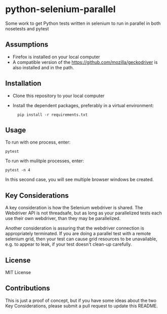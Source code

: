 # python-selenium-parallel
Some work to get Python tests written in selenium to run in parallel in both nosetests and pytest

## Assumptions

* Firefox is installed on your local computer
* A compatible version of the https://github.com/mozilla/geckodriver is also installed and in the path.

## Installation

* Clone this repository to your local computer
* Install the dependent packages, preferably in a virtual environment:

        pip install -r requirements.txt

## Usage

To run with one process, enter: 

    pytest 
    
To run with mulitple processes, enter:

    pytest -n 4
    
In this second case, you will see multiple browser windows be created.

## Key Considerations

A key consideration is how the Selenium webdriver is shared. The Webdriver API is not threadsafe, but as long as your parallelized tests each use their own webdriver, than they may be parallelized.

Another consideration is assuring that the webdriver connection is appropriately terminated. If you are doing a parallel test with a remote selenium grid, then your test can cause grid resources to be unavailable, e.g. to appear to leak, if your test doesn't clean-up carefully.

## License

MIT License

## Contributions

This is just a proof of concept, but if you have some ideas about the two Key Considerations, please submit a pull request to update this README.
